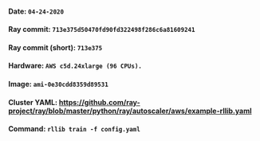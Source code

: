 #### Date: `04-24-2020`
#### Ray commit: `713e375d50470fd90fd322498f286c6a81609241`
#### Ray commit (short): `713e375`
#### Hardware: `AWS c5d.24xlarge (96 CPUs).`
#### Image: `ami-0e30cdd8359d89531`
#### Cluster YAML: https://github.com/ray-project/ray/blob/master/python/ray/autoscaler/aws/example-rllib.yaml
#### Command: `rllib train -f config.yaml`
